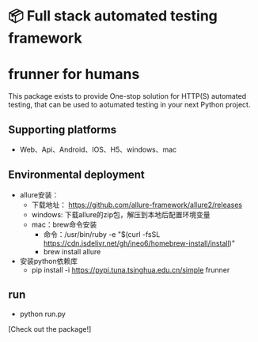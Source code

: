 📦 Full stack automated testing framework
=========================================

# frunner for humans

This package exists to provide One-stop solution for HTTP(S) automated testing, that can be used
to aotumated testing in your next Python project. 

## Supporting platforms
* Web、Api、Android、IOS、H5、windows、mac

## Environmental deployment
* allure安装：
    - 下载地址： https://github.com/allure-framework/allure2/releases
    - windows: 下载allure的zip包，解压到本地后配置环境变量
    - mac：brew命令安装
      * 命令：/usr/bin/ruby -e "$(curl -fsSL https://cdn.jsdelivr.net/gh/ineo6/homebrew-install/install)"
      * brew install allure
* 安装python依赖库
    - pip install -i https://pypi.tuna.tsinghua.edu.cn/simple frunner
    
## run
* python run.py

[Check out the package!]

